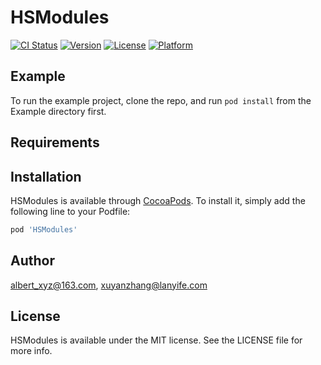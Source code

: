 # HSModules

[![CI Status](https://img.shields.io/travis/albert_xyz@163.com/HSModules.svg?style=flat)](https://travis-ci.org/albert_xyz@163.com/HSModules)
[![Version](https://img.shields.io/cocoapods/v/HSModules.svg?style=flat)](https://cocoapods.org/pods/HSModules)
[![License](https://img.shields.io/cocoapods/l/HSModules.svg?style=flat)](https://cocoapods.org/pods/HSModules)
[![Platform](https://img.shields.io/cocoapods/p/HSModules.svg?style=flat)](https://cocoapods.org/pods/HSModules)

## Example

To run the example project, clone the repo, and run `pod install` from the Example directory first.

## Requirements

## Installation

HSModules is available through [CocoaPods](https://cocoapods.org). To install
it, simply add the following line to your Podfile:

```ruby
pod 'HSModules'
```

## Author

albert_xyz@163.com, xuyanzhang@lanyife.com

## License

HSModules is available under the MIT license. See the LICENSE file for more info.
